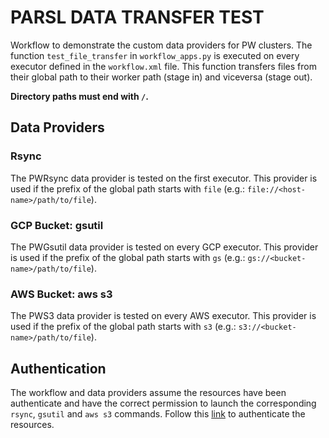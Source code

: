 # PARSL DATA TRANSFER TEST
Workflow to demonstrate the custom data providers for PW clusters. The function `test_file_transfer` in `workflow_apps.py` is executed on every executor defined in the `workflow.xml` file. This function transfers files from their global path to their worker path (stage in) and viceversa (stage out). 

**Directory paths must end with `/`.** 

## Data Providers
### Rsync
The PWRsync data provider is tested on the first executor. This provider is used if the prefix of the global path starts with `file` (e.g.: `file://<host-name>/path/to/file`). 

### GCP Bucket: gsutil
The PWGsutil data provider is tested on every GCP executor. This provider is used if the prefix of the global path starts with `gs` (e.g.: `gs://<bucket-name>/path/to/file`).

### AWS Bucket: aws s3
The PWS3 data provider is tested on every AWS executor. This provider is used if the prefix of the global path starts with `s3` (e.g.: `s3://<bucket-name>/path/to/file`).

## Authentication
The workflow and data providers assume the resources have been authenticate and have the correct permission to launch the corresponding `rsync`, `gsutil` and `aws s3` commands. Follow this [link](https://github.com/parallelworks/parsl_utils/blob/main/data_provider/README.md) to authenticate the resources. 
